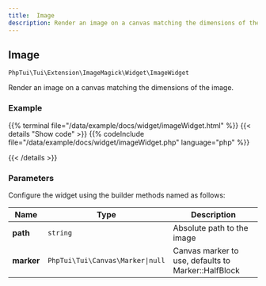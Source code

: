 ```yaml
---
title:  Image 
description: Render an image on a canvas matching the dimensions of the image.
---
```

##  Image 

`PhpTui\Tui\Extension\ImageMagick\Widget\ImageWidget`

Render an image on a canvas matching the dimensions of the image.
### Example

{{% terminal file="/data/example/docs/widget/imageWidget.html" %}}
{{< details "Show code"  >}}
{{% codeInclude file="/data/example/docs/widget/imageWidget.php" language="php" %}}

{{< /details >}}
### Parameters

Configure the widget using the builder methods named as follows:

| Name | Type | Description |
| --- | --- | --- |
| **path** | `string` | Absolute path to the image |
| **marker** | `PhpTui\Tui\Canvas\Marker\|null` | Canvas marker to use, defaults to Marker::HalfBlock |